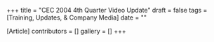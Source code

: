 +++
title = "CEC 2004 4th Quarter Video Update"
draft = false
tags = [Training, Updates, & Company Media]
date = ""

[Article]
contributors = []
gallery = []
+++